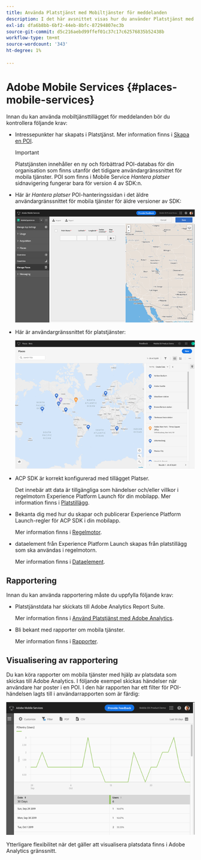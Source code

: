 ```yaml
---
title: Använda Platstjänst med Mobiltjänster för meddelanden
description: I det här avsnittet visas hur du använder Platstjänst med Mobiltjänster för meddelanden.
exl-id: dfa6b8bb-6bf2-44eb-8bfc-87294807ec3b
source-git-commit: d5c216aebd99ffef01c37c17c62576835b52438b
workflow-type: tm+mt
source-wordcount: '343'
ht-degree: 1%

---
```


# Adobe Mobile Services {#places-mobile-services}

Innan du kan använda mobiltjänsttillägget för meddelanden bör du kontrollera följande krav:

* Intressepunkter har skapats i Platstjänst. Mer information finns i [Skapa en POI](/help/poi-mgmt-ui/create-a-poi-ui.md).

  >[!IMPORTANT]
  >
  >Platstjänsten innehåller en ny och förbättrad POI-databas för din organisation som finns utanför det tidigare användargränssnittet för mobila tjänster. POI som finns i Mobile Service *Hantera platser* sidnavigering fungerar bara för version 4 av SDK:n.

* Här är *Hantera platser* POI-hanteringssidan i det äldre användargränssnittet för mobila tjänster för äldre versioner av SDK:

  ![Äldre gränssnitt](/help/assets/legacy-location-v4-ui.png)

* Här är användargränssnittet för platstjänster:

  ![Placerar tjänstens gränssnitt för POI-hantering](/help/assets/places-ui.png)

* ACP SDK är korrekt konfigurerad med tillägget Platser.

  Det innebär att data är tillgängliga som händelser och/eller villkor i regelmotorn Experience Platform Launch för din mobilapp. Mer information finns i [Platstillägg](/help/places-ext-aep-sdks/places-extension/places-extension.md).

* Bekanta dig med hur du skapar och publicerar Experience Platform Launch-regler för ACP SDK i din mobilapp.

  Mer information finns i [Regelmotor](https://aep-sdks.gitbook.io/docs/using-mobile-extensions/mobile-core/rules-engine).

* dataelement från Experience Platform Launch skapas från platstillägg som ska användas i regelmotorn.

  Mer information finns i [Dataelement](https://aep-sdks.gitbook.io/docs/using-mobile-extensions/mobile-core/rules-engine#data-elements).

## Rapportering

Innan du kan använda rapportering måste du uppfylla följande krav:

* Platstjänstdata har skickats till Adobe Analytics Report Suite.

  Mer information finns i [Använd Platstjänst med Adobe Analytics](/help/use-places-with-other-solutions/places-adobe-analytics/use-places-adobe-analytics.md).

* Bli bekant med rapporter om mobila tjänster.

  Mer information finns i [Rapporter](https://experienceleague.adobe.com/docs/discontinued/using/mobile-services.html).

## Visualisering av rapportering

Du kan köra rapporter om mobila tjänster med hjälp av platsdata som skickas till Adobe Analytics. I följande exempel skickas händelser när användare har poster i en POI. I den här rapporten har ett filter för POI-händelsen lagts till i användarrapporten som är färdig:

![Rapportvisualisering](/help/assets/report-visualize.png)

Ytterligare flexibilitet när det gäller att visualisera platsdata finns i Adobe Analytics gränssnitt.

